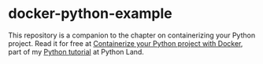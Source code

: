 ﻿# docker-python-example

This repository is a companion to the chapter on containerizing your Python project. 
Read it for free at [Containerize your Python project with Docker](https://python.land/deployment/containerize-your-project), 
part of my [Python tutorial](https://python.land/python-tutorial) at Python Land.
